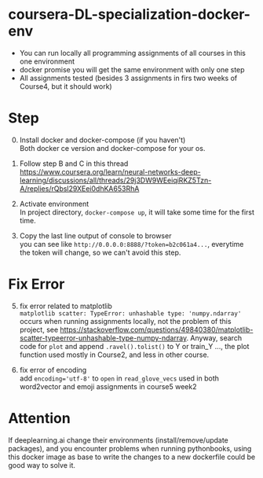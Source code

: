 # coursera-DL-specialization-docker-env
- You can run locally all programming assignments of all courses in this one environment
- docker promise you will get the same environment with only one step
- All assignments tested (besides 3 assignments in firs two weeks of Course4, but it should work)

# Step
0. Install docker and docker-compose (if you haven't)  
Both docker ce version and docker-compose for your os.

1. Follow step B and C in this thread  
https://www.coursera.org/learn/neural-networks-deep-learning/discussions/all/threads/29j3DW9WEeiqiRKZ5Tzn-A/replies/rQbsl29XEei0dhKA653RhA

2. Activate environment  
In project directory, `docker-compose up`, it will take some time for the first time.

3. Copy the last line output of console to browser  
you can see like `http://0.0.0.0:8888/?token=b2c061a4...`, everytime the token will change, so we can't avoid this step.

# Fix Error
5. fix error related to matplotlib  
`matplotlib scatter: TypeError: unhashable type: 'numpy.ndarray'` occurs when running assignments locally, not the problem of this project, see https://stackoverflow.com/questions/49840380/matplotlib-scatter-typeerror-unhashable-type-numpy-ndarray. Anyway, search code for `plot` and append `.ravel().tolist()` to Y or train_Y ..., the plot function used mostly in Course2, and less in other course.

6. fix error of encoding  
add `encoding='utf-8'` to `open` in `read_glove_vecs` used in both word2vector and emoji assignments in course5 week2

# Attention
If deeplearning.ai change their environments (install/remove/update packages), and you encounter problems when running pythonbooks, using this docker image as base to write the changes to a new dockerfile could be good way to solve it.
